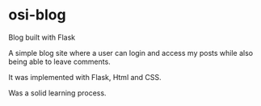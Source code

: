 # osi-blog
Blog built with Flask

A simple blog site where a user can login and access my posts while also being able to leave comments.

It was implemented with Flask, Html and CSS.

Was a solid learning process.


